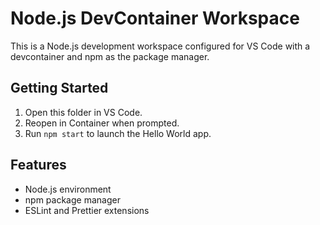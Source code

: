 # Node.js DevContainer Workspace

This is a Node.js development workspace configured for VS Code with a devcontainer and npm as the package manager.

## Getting Started

1. Open this folder in VS Code.
2. Reopen in Container when prompted.
3. Run `npm start` to launch the Hello World app.

## Features
- Node.js environment
- npm package manager
- ESLint and Prettier extensions
